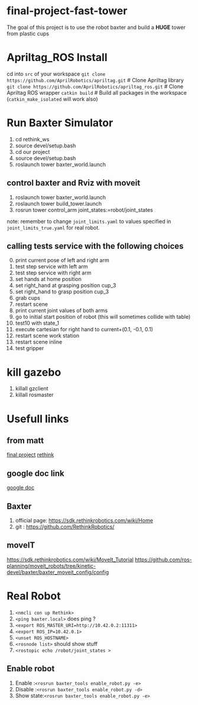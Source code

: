 # final-project-fast-tower
The goal of this project is to use the robot baxter and build a **HUGE** tower from plastic cups


# Apriltag_ROS Install
cd into `src` of your workspace
`git clone https://github.com/AprilRobotics/apriltag.git`      # Clone Apriltag library
`git clone https://github.com/AprilRobotics/apriltag_ros.git`  # Clone Apriltag ROS wrapper
`catkin build`    # Build all packages in the workspace (`catkin_make_isolated` will work also)


# Run Baxter Simulator
1. cd rethink_ws
2. source devel/setup.bash 
3. cd our project 
4. source devel/setup.bash 
2. roslaunch tower baxter_world.launch

## control baxter and Rviz with moveit
1. roslaunch tower baxter_world.launch
2. roslaunch tower build_tower.launch
3. rosrun tower control_arm joint_states:=robot/joint_states

note: remember to change `joint_limits.yaml` to values specified in `joint_limits_true.yaml` for real robot.

## calling tests service with the following choices
0. print current pose of left and right arm
1. test step service with left arm 
2. test step service with right arm 
3. set hands at home position
4. set right_hand at grasping position cup_3
5. set right_hand to grasp position cup_3
6. grab cups
7. restart scene
8. print current joint values of both arms
9. go to initial start position of robot (this will sometimes collide with table)
10. test10 with state_1
12. execute cartesian for right hand to current+(0.1, -0.1, 0.1)
13. restart scene work station
14. restart scene inline
15. test gripper


# kill gazebo
1. killall gzclient
2. killall rosmaster

# Usefull links 
## from matt
[final project](https://nu-msr.github.io/me495_site/final_project2020.html)
[rethink](https://nu-msr.github.io/me495_site/lecture13_rethink.html)
## google doc link
[google doc](https://docs.google.com/document/d/1DyX0WEIv16zhfOnIXlYJH8nFUndHB3Xdr9HTS7mL4ks/edit?usp=sharing)

## Baxter 
1. official page: https://sdk.rethinkrobotics.com/wiki/Home
2. git : https://github.com/RethinkRobotics/

## moveIT
https://sdk.rethinkrobotics.com/wiki/MoveIt_Tutorial
https://github.com/ros-planning/moveit_robots/tree/kinetic-devel/baxter/baxter_moveit_config/config


# Real Robot 

1. `<nmcli con up Rethink>`
2. `<ping baxter.local>`  does ping ? 
3. `<export ROS_MASTER_URI=http://10.42.0.2:11311>`
4. `<export ROS_IP=10.42.0.1>`
5. `<unset ROS_HOSTNAME>`
6. `<rosnode list>` should show stuff
7. `<rostopic echo /robot/joint_states >`

## Enable robot 
1. Enable    :`<rosrun baxter_tools enable_robot.py -e>`
2. Disable   :`<rosrun baxter_tools enable_robot.py -d>`
3. Show state:`<rosrun baxter_tools enable_robot.py -e>`
